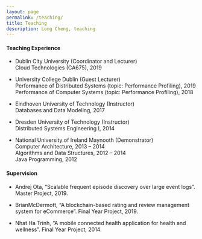 ```yaml
---
layout: page
permalink: /teaching/
title: Teaching
description: Long Cheng, teaching
---
```

#### **Teaching Experience**

- Dublin City University (Coordinator and Lecturer)<br>
Cloud Technologies (CA675), 2019

- University College Dublin (Guest Lecturer)<br>
Performance of Distributed Systems (topic: Performance Profiling), 2019<br>
Performance of Computer Systems (topic: Performance Profiling), 2018

- Eindhoven University of Technology (Instructor)<br>
Databases and Data Modeling, 2017

- Dresden University of Technology (Instructor)<br>
Distributed Systems Engineering I, 2014

- National University of Ireland Maynooth (Demonstrator)<br>
Computer Architecture, 2013 – 2014<br>
Algorithms and Data Structures, 2012 – 2014 <br>
Java Programming, 2012 

#### **Supervision**

- Andrej Ota, “Scalable frequent episode discovery over large event logs”. Master Project, 2019. <br>

- BrianMcDermott, “A blockchain-based rating and review management system for eCommerce”. Final Year Project, 2019.

- Nhat Ha Trinh, “A mobile connected health application for health and wellness”. Final Year Project, 2014.